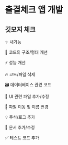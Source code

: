 # 출결체크 앱 개발

## 깃모지 체크
✨ 새기능

🎨 코드의 구조/형태 개선

⚡️ 성능 개선

🔥 코드/파일 삭제

🗃 데이터베이스 관련 코드

💄 UI 관련 파일 추가/수정

🚚 파일 이동 및 이름 변경

💡 주석/로그 추가

📝 문서 추가/수정

✅ 테스트 코드 추가

